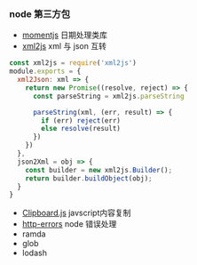 ### node 第三方包
* [momentjs](http://momentjs.cn/) 日期处理类库 
* [xml2js](https://www.npmjs.com/package/xml2js) xml 与 json 互转
```js 
const xml2js = require('xml2js')
module.exports = {
  xml2Json: xml => {
    return new Promise((resolve, reject) => {
      const parseString = xml2js.parseString

      parseString(xml, (err, result) => {
        if (err) reject(err)
        else resolve(result)
      })
    })
  },
  json2Xml = obj => {
    const builder = new xml2js.Builder();
    return builder.buildObject(obj);
  }
} 
```
* [Clipboard.js](https://github.com/zenorocha/clipboard.js) javscript内容复制
* [http-errors](./http-errors.md) node 错误处理
* ramda
* glob
* lodash